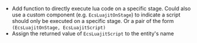 - Add function to directly execute lua code on a specific stage. Could also
  use a custom component (e.g. `EcsLuajitOnStage`) to indicate a script should
  only be executed on a specific stage. Or a pair of the form
  `(EcsLuajitOnStage, EcsLuajitScript)`
- Assign the returned value of `EcsLuajitScript` to the entity's name
